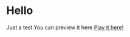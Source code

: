 Hello
=====

Just a test.You can preview it here [Play it here!](http://julymars.github.io/PhoneCamera/)
